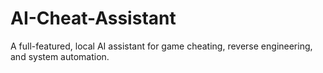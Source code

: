 # AI-Cheat-Assistant
A full-featured, local AI assistant for game cheating, reverse engineering, and system automation.
